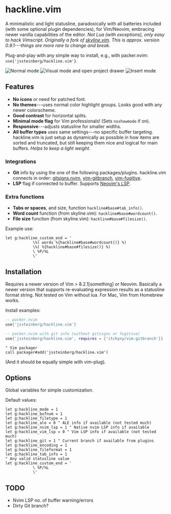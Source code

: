# hackline.vim

A minimalistic and light statusline, paradoxically with all batteries included (with some optional plugin dependencies), for Vim/Neovim, embracing newer vanilla capabilities of the editor. *Not Lua (with exceptions), only easy to hack Vimscript. Originally a fork of [skyline.vim](https://github.com/ourigen/skyline.vim). This is approx. version 0.9.1---things are more rare to change and break.*

Plug-and-play with any simple way to install, e.g., with packer.nvim: `use{'jssteinberg/hackline.vim'}`.

![Normal mode](https://user-images.githubusercontent.com/729055/146759428-348d7aa8-0bea-4122-84b6-10bcb792d431.jpg)
![Visual mode and open project drawer](https://user-images.githubusercontent.com/729055/146759489-02bb6e9d-efda-4527-8f44-74a8febbae67.jpg)
![Insert mode](https://user-images.githubusercontent.com/729055/146759512-8c0c4518-a1d4-40ad-b6b3-b941afe0f681.jpg)

## Features

- **No icons** or need for patched font.
- **No themes**---uses normal color highlight groups. Looks good with any newer colorscheme.
- **Good contrast** for horizontal splits.
- **Minimal mode flag** for Vim professionals! (Sets `noshowmode` if on).
- **Responsive**---adjusts statusline for smaller widths.
- **All buffer types** uses same settings---no specific buffer targeting. hackline.vim is just setup as dynamically as possible in how items are sorted and truncated, but still keeping them nice and logical for main buffers. *Helps to keep a light weight.*

### Integrations

- **Git** info by using the one of the following packages/plugins. hackline.vim connects in order: [gitsigns.nvim](https://github.com/lewis6991/gitsigns.nvim), [vim-gitbranch](https://github.com/itchyny/vim-gitbranch), [vim-fugitive](https://github.com/tpope/vim-fugitive).
- **LSP** flag if connected to buffer. Supports [Neovim's LSP](https://github.com/neovim/nvim-lspconfig).
<!--
And [vim-lsp](https://github.com/prabirshrestha/vim-lsp).
- **ALE** if active for buffer and the number of errors and warnings.
-->

### Extra functions

- **Tabs or spaces**, and size, function `hackline#base#tab_info()`.
- **Word count** function (from skyline.vim): `hackline#base#wordcount()`.
- **File size** function (from skyline.vim): `hackline#base#filesize()`.

Example use:

```vim
let g:hackline_custom_end = '
			\%( words %{hackline#base#wordcount()} %)
			\%( %{hackline#base#filesize()} %)
			\ %P/%L 
			\'
```

## Installation

Requires a newer version of Vim > 8.2.1[something] or Neovim. Basically a newer version that supports re-evaluating expression results as a statusline format string. Not tested on Vim without lua. For Mac, Vim from Homebrew works.

Install examples:

```lua
-- packer.nvim
use{'jssteinberg/hackline.vim'}
```

```lua
-- packer.nvim with git info (without gitsigns or fugitive)
use{'jssteinberg/hackline.vim', requires = {'itchyny/vim-gitbranch'}}
```

```vim
" Vim packager
call packager#add('jssteinberg/hackline.vim')
```

(And it should be equally simple with vim-plug).

## Options

Global variables for simple customization.

Default values:

```vim
let g:hackline_mode = 1
let g:hackline_bufnum = 1
let g:hackline_filetype = 1
let g:hackline_ale = 0 " ALE info if available (not tested much)
let g:hackline_nvim_lsp = 1 " Native nvim LSP info if available
let g:hackline_vim_lsp = 0 " Vim LSP info if available (not tested much)
let g:hackline_git = 1 " Current branch if available from plugins
let g:hackline_encoding = 1
let g:hackline_fileformat = 1
let g:hackline_tab_info = 1
" Any valid statusline value
let g:hackline_custom_end = '
			\ %P/%L 
			\'
```

## TODO

- Nvim LSP no. of buffer warning/errors
- Dirty Git branch?
